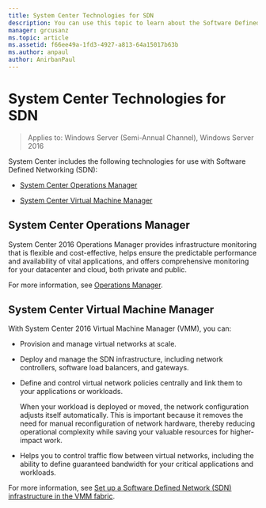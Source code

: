 ```yaml
---
title: System Center Technologies for SDN
description: You can use this topic to learn about the Software Defined Networking (SDN) technologies that are provided in System Center.
manager: grcusanz
ms.topic: article
ms.assetid: f66ee49a-1fd3-4927-a813-64a15017b63b
ms.author: anpaul
author: AnirbanPaul
---
```

# System Center Technologies for SDN

>Applies to: Windows Server (Semi-Annual Channel), Windows Server 2016

System Center includes the following technologies for use with Software Defined Networking (SDN):

-   [System Center Operations Manager](#bkmk_scom)

-   [System Center Virtual Machine Manager](#bkmk_scvmm)


## <a name="bkmk_scom"></a>System Center Operations Manager
System Center 2016 Operations Manager provides infrastructure monitoring that is flexible and cost-effective, helps ensure the predictable performance and availability of vital applications, and offers comprehensive monitoring for your datacenter and cloud, both private and public.

For more information, see [Operations Manager](/previous-versions/system-center/system-center-2012-R2/hh205987(v=sc.12)).

## <a name="bkmk_scvmm"></a>System Center Virtual Machine Manager
With System Center 2016 Virtual Machine Manager (VMM), you can:

- Provision and manage virtual networks at scale.
- Deploy and manage the SDN infrastructure, including network controllers, software load balancers, and gateways.
- Define and control virtual network policies centrally and link them to your applications or workloads.

  When your workload is deployed or moved, the network configuration adjusts itself automatically. This is important because it removes the need for manual reconfiguration of network hardware, thereby reducing operational complexity while saving your valuable resources for higher-impact work.
- Helps you to control traffic flow between virtual networks, including the ability to define guaranteed bandwidth for your critical applications and workloads.


For more information, see [Set up a Software Defined Network (SDN) infrastructure in the VMM fabric](/system-center/vmm/deploy-sdn).
